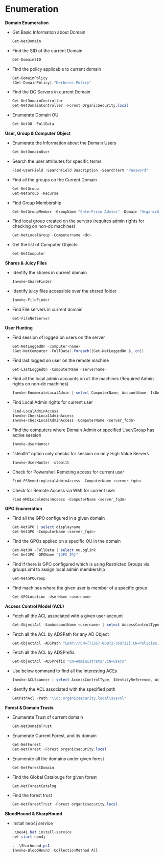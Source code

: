 


# Enumeration

**Domain Enumeration**

- Get Basic Information about Domain
  ```powershell
  Get-NetDomain

- Find the SID of the current Domain
  ```powershell
  Get-DomainSID

- Find the policy applicable to current domain
  ```powershell
  Get-DomainPolicy
  (Get-DomainPolicy)."Kerberos Policy"

- Find the DC Servers in current Domain
  ```powershell
  Get-NetDomainController
  Get-NetDomainController -Forest OrganicSecurity.local

- Enumerate Domain OU
  ```powershell
  Get-NetOU -FullData


**User, Group & Computer Object**

- Enumerate the Information about the Domain Users

  ```powershell
  Get-NetDomainUser

- Search the user attributes for specific terms

  ```powershell
  Find-UserField -SearchField Description -SearchTerm "Password"

- Find all the groups on the Current Domain

  ```powershell
  Get-NetGroup
  Get-NetGroup -Recurse

- Find Group Membership

  ```powershell
  Get-NetGroupMember -GroupName "EnterPrise Admins" -Domain "OrganicSecurity.local"

- Find local group created on the servers (requires admin rights for checking on non-dc machines)

  ```powershell
  Get-NetLocalGroup -Computername <dc>

- Get the list of Computer Objects

  ```powershell
  Get-NetComputer

**Shares & Juicy Files**

- Identify the shares in current domain

  ```powershell
  Invoke-ShareFinder

- Identify juicy files accessible over the shared folder

  ```powershell
  Invoke-FileFinder

- Find File servers in current domain

  ```powershell
  Get-FileNetServer


**User Hunting**

- Find session of logged on users on the server

  ```powershell
  Get-NetLoggedOn <computer-name>
  (Get-NetComputer -FullData).foreach({Get-NetLoggedOn $_.cn})

- Find last logged on user on the remote machine

  ```powershell
  Get-LastLoggedOn -ComputerName <servername>

- Find all the local admin accounts on all the machines (Required Admin rights on non-dc machines)

  ```powershell
  Invoke-EnumerateLocalAdmin | select ComputerName, AccountName, IsDomain, IsAdmin

- Find Local Admin rights for current user

  ```powershell
  Find-LocalAdminAccess
  Invoke-CheckLocalAdminAccess
  Invoke-CheckLocalAdminAccess -ComputerName <server_fqdn>

- Find the computers where Domain Admin or specified User/Group has active session

  ```powershell
  Invoke-UserHunter

- "stealth" option only checks for session on only High Value Servers

  ```powershell
  Invoke-UserHunter -stealth

- Check for Powershell Remoting access for current user

  ```powershell
  Find-PSRemotingLocalAdminAccess -ComputerName <server_fqdn>

- Check for Remote Access via WMI for current user

  ```powershell
  Find-WMILocalAdminAccess -ComputerName <server_fqdn>


**GPO Enumeration**

- Find all the GPO configured in a given domain

  ```powershell
  Get-NetGPO | select displayname
  Get-NetGPO -ComputerName <server_fqdn>

- Find the GPOs applied on a specific OU in the domain

  ```powershell
  Get-NetOU -FullData | select ou,pglink
  Get-NetGPO -GPOName "{GPO_ID}"


- Find If there is GPO configured which is using Restricted Groups via groups.xml to assign local admin membership

  ```powershell
  Get-NetGPOGroup

- Find machines where the given user is member of a specific group

  ```powershell
  Get-GPOLocation -UserName <username> 


**Access Control Model (ACL)**

- Fetch all the ACL associated with a given user account

  ```powershell
  Get-ObjectAcl -SamAccountName <username> | select AccessControlType, IdentityReference, ActiveDirectoryRights

- Fetch all the ACL by ADSPath for any AD Object

  ```powershell
  Get-ObjectAcl -ADSPath "LDAP://CN={73267-86872-368732},CN=Policies,CN=System,DC=organicsecurity,DC=local"

- Fetch all the ACL by ADSPrefix 
  ```powershell
  Get-ObjectAcl -ADSPrefix "CN=Administrator,CN=Users"

- Use below command to find all the interesting ACEs

  ```powershell
  Invoke-ACLScanner | select AccessControlType, IdentityReference, ActiveDirectoryRights, ObjectDN

- Identify the ACL associated with the specified path

  ```powershell
  GetPathAcl -Path "\\dc.organicsecurity.local\sysvol"

**Forest & Domain Trusts**

- Enumerate Trust of current domain

  ```powershell
  Get-NetDomainTrust

- Enumerate Current Forest, and its domain

  ```powershell
  Get-NetForest
  Get-NetForest -Forest organicsecurity.local

- Enumerate all the domains under given forest

  ```powershell
  Get-NetForestDomain

- Find the Global Catalouge for given forest

  ```powershell
  Get-NetForestCatalog

- Find the forest trust

  ```powershell
  Get-NetForestTrust -Forest organicsecurity.local

**BloodHound & SharpHound**

- Install neo4j service
  
    ```powershell
  .\neo4j.bat install-service
  net start neo4j

  . .\Sharhound.ps1
  Invoke-BloodHound -CollectionMethod All




